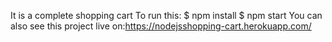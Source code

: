 It is a  complete shopping cart 
To run this:
$ npm install
$ npm start
You can also see this project live on:https://nodejsshopping-cart.herokuapp.com/
